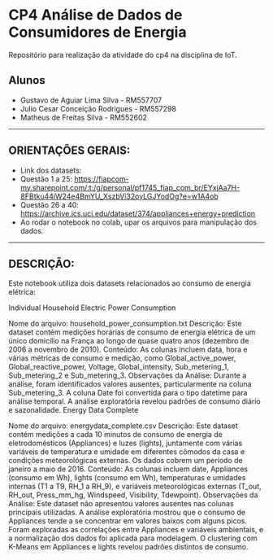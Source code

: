 # CP4 Análise de Dados de Consumidores de Energia
Repositório para realização da atividade do cp4 na disciplina de IoT.

## Alunos
-  Gustavo de Aguiar Lima Silva  -  RM557707
-  Julio Cesar Conceição Rodrigues -  RM557298
-  Matheus de Freitas Silva -  RM552602
 
---

## ORIENTAÇÕES GERAIS:

- Link dos datasets:
- Questão 1 a 25: https://fiapcom-my.sharepoint.com/:t:/g/personal/pf1745_fiap_com_br/EYxjAa7H-8FBtku44iW24e4BmYU_XszbVi32oyLGJYodOg?e=w1A4ob
- Questão 26 a 40: https://archive.ics.uci.edu/dataset/374/appliances+energy+prediction
- Ao rodar o notebook no colab, upar os arquivos para manipulação dos dados.

---
## DESCRIÇÃO:

Este notebook utiliza dois datasets relacionados ao consumo de energia elétrica:

Individual Household Electric Power Consumption

Nome do arquivo: household_power_consumption.txt
Descrição: Este dataset contém medições horárias de consumo de energia elétrica de um único domicílio na França ao longo de quase quatro anos (dezembro de 2006 a novembro de 2010).
Conteúdo: As colunas incluem data, hora e várias métricas de consumo e medição, como Global_active_power, Global_reactive_power, Voltage, Global_intensity, Sub_metering_1, Sub_metering_2 e Sub_metering_3.
Observações da Análise: Durante a análise, foram identificados valores ausentes, particularmente na coluna Sub_metering_3. A coluna Date foi convertida para o tipo datetime para análise temporal. A análise exploratória revelou padrões de consumo diário e sazonalidade.
Energy Data Complete

Nome do arquivo: energydata_complete.csv
Descrição: Este dataset contém medições a cada 10 minutos de consumo de energia de eletrodomésticos (Appliances) e luzes (lights), juntamente com várias variáveis de temperatura e umidade em diferentes cômodos da casa e condições meteorológicas externas. Os dados cobrem um período de janeiro a maio de 2016.
Conteúdo: As colunas incluem date, Appliances (consumo em Wh), lights (consumo em Wh), temperaturas e umidades internas (T1 a T9, RH_1 a RH_9), e variáveis meteorológicas externas (T_out, RH_out, Press_mm_hg, Windspeed, Visibility, Tdewpoint).
Observações da Análise: Este dataset não apresentou valores ausentes nas colunas principais utilizadas. A análise exploratória mostrou que o consumo de Appliances tende a se concentrar em valores baixos com alguns picos. Foram exploradas as correlações entre Appliances e variáveis ambientais, e a normalização dos dados foi aplicada para modelagem. O clustering com K-Means em Appliances e lights revelou padrões distintos de consumo.

